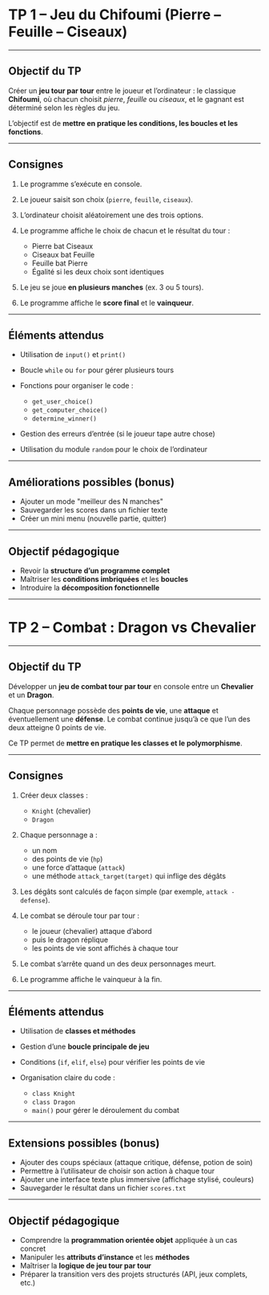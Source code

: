 # **TP 1 – Jeu du Chifoumi (Pierre – Feuille – Ciseaux)**

---

## **Objectif du TP**

Créer un **jeu tour par tour** entre le joueur et l’ordinateur :
le classique **Chifoumi**, où chacun choisit *pierre*, *feuille* ou *ciseaux*,
et le gagnant est déterminé selon les règles du jeu.

L’objectif est de **mettre en pratique les conditions, les boucles et les fonctions**.

---

## **Consignes**

1. Le programme s’exécute en console.
2. Le joueur saisit son choix (`pierre`, `feuille`, `ciseaux`).
3. L’ordinateur choisit aléatoirement une des trois options.
4. Le programme affiche le choix de chacun et le résultat du tour :

   * Pierre bat Ciseaux
   * Ciseaux bat Feuille
   * Feuille bat Pierre
   * Égalité si les deux choix sont identiques
5. Le jeu se joue **en plusieurs manches** (ex. 3 ou 5 tours).
6. Le programme affiche le **score final** et le **vainqueur**.

---

## **Éléments attendus**

* Utilisation de `input()` et `print()`
* Boucle `while` ou `for` pour gérer plusieurs tours
* Fonctions pour organiser le code :

  * `get_user_choice()`
  * `get_computer_choice()`
  * `determine_winner()`
* Gestion des erreurs d’entrée (si le joueur tape autre chose)
* Utilisation du module `random` pour le choix de l’ordinateur

---

## **Améliorations possibles (bonus)**

* Ajouter un mode "meilleur des N manches"
* Sauvegarder les scores dans un fichier texte
* Créer un mini menu (nouvelle partie, quitter)

---

## **Objectif pédagogique**

* Revoir la **structure d’un programme complet**
* Maîtriser les **conditions imbriquées** et les **boucles**
* Introduire la **décomposition fonctionnelle**

---

# **TP 2 – Combat : Dragon vs Chevalier**

---

## **Objectif du TP**

Développer un **jeu de combat tour par tour** en console entre un **Chevalier** et un **Dragon**.

Chaque personnage possède des **points de vie**, une **attaque** et éventuellement une **défense**.
Le combat continue jusqu’à ce que l’un des deux atteigne 0 points de vie.

Ce TP permet de **mettre en pratique les classes et le polymorphisme**.

---

## **Consignes**

1. Créer deux classes :

   * `Knight` (chevalier)
   * `Dragon`
2. Chaque personnage a :

   * un nom
   * des points de vie (`hp`)
   * une force d’attaque (`attack`)
   * une méthode `attack_target(target)` qui inflige des dégâts
3. Les dégâts sont calculés de façon simple (par exemple, `attack - defense`).
4. Le combat se déroule tour par tour :

   * le joueur (chevalier) attaque d’abord
   * puis le dragon réplique
   * les points de vie sont affichés à chaque tour
5. Le combat s’arrête quand un des deux personnages meurt.
6. Le programme affiche le vainqueur à la fin.

---

## **Éléments attendus**

* Utilisation de **classes et méthodes**
* Gestion d’une **boucle principale de jeu**
* Conditions (`if`, `elif`, `else`) pour vérifier les points de vie
* Organisation claire du code :

  * `class Knight`
  * `class Dragon`
  * `main()` pour gérer le déroulement du combat

---

## **Extensions possibles (bonus)**

* Ajouter des coups spéciaux (attaque critique, défense, potion de soin)
* Permettre à l’utilisateur de choisir son action à chaque tour
* Ajouter une interface texte plus immersive (affichage stylisé, couleurs)
* Sauvegarder le résultat dans un fichier `scores.txt`

---

## **Objectif pédagogique**

* Comprendre la **programmation orientée objet** appliquée à un cas concret
* Manipuler les **attributs d’instance** et les **méthodes**
* Maîtriser la **logique de jeu tour par tour**
* Préparer la transition vers des projets structurés (API, jeux complets, etc.)
